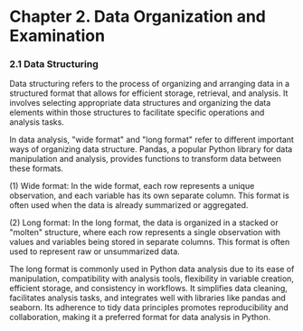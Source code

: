 # Chapter 2. Data Organization and Examination

### 2.1 Data Structuring

Data structuring refers to the process of organizing and arranging data in a structured format that allows for efficient storage, retrieval, and analysis. It involves selecting appropriate data structures and organizing the data elements within those structures to facilitate specific operations and analysis tasks.

&#x20;

In data analysis, "wide format" and "long format" refer to different important ways of organizing data structure. Pandas, a popular Python library for data manipulation and analysis, provides functions to transform data between these formats.

(1)   Wide format: In the wide format, each row represents a unique observation, and each variable has its own separate column. This format is often used when the data is already summarized or aggregated.

(2)   Long format: In the long format, the data is organized in a stacked or "molten" structure, where each row represents a single observation with values and variables being stored in separate columns. This format is often used to represent raw or unsummarized data.

The long format is commonly used in Python data analysis due to its ease of manipulation, compatibility with analysis tools, flexibility in variable creation, efficient storage, and consistency in workflows. It simplifies data cleaning, facilitates analysis tasks, and integrates well with libraries like pandas and seaborn. Its adherence to tidy data principles promotes reproducibility and collaboration, making it a preferred format for data analysis in Python.
